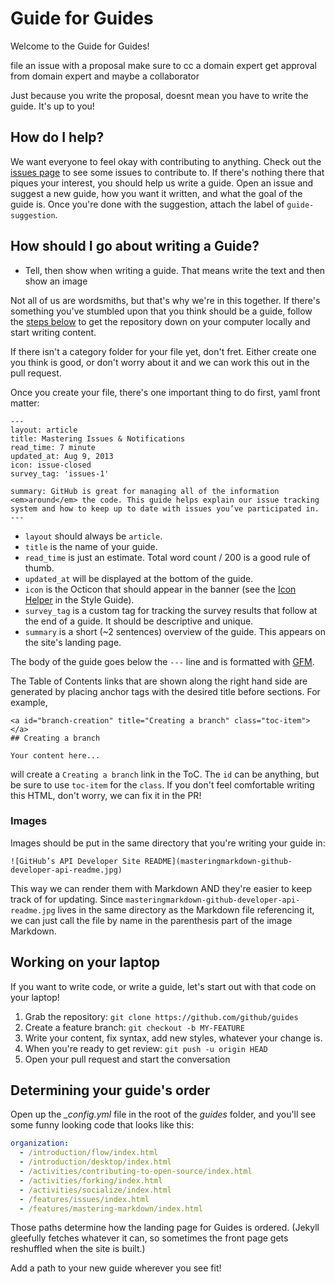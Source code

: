 # Guide for Guides
Welcome to the Guide for Guides!

file an issue with a proposal
make sure to cc a domain expert
get approval from domain expert and maybe a collaborator

Just because you write the proposal, doesnt mean you have to write the guide. It's up to you!

## How do I help?
We want everyone to feel okay with contributing to anything. Check out the [issues page](https://github.com/github/guides/issues) to see some issues to contribute to. If there's nothing there that piques your interest, you should help us write a guide. Open an issue and suggest a new guide, how you want it written, and what the goal of the guide is. Once you're done with the suggestion, attach the label of `guide-suggestion`.

## How should I go about writing a Guide?

- Tell, then show when writing a guide. That means write the text and then show an image

Not all of us are wordsmiths, but that's why we're in this together. If there's something you've stumbled upon that you think should be a guide, follow the [steps below](#working-on-your-laptop) to get the repository down on your computer locally and start writing content.

If there isn't a category folder for your file yet, don't fret. Either create one you think is good, or don't worry about it and we can work this out in the pull request.

Once you create your file, there's one important thing to do first, yaml front matter:

```
---
layout: article
title: Mastering Issues & Notifications
read_time: 7 minute
updated_at: Aug 9, 2013
icon: issue-closed
survey_tag: 'issues-1'

summary: GitHub is great for managing all of the information <em>around</em> the code. This guide helps explain our issue tracking system and how to keep up to date with issues you’ve participated in.
---
```

- `layout` should always be `article`.
- `title` is the name of your guide.
- `read_time` is just an estimate. Total word count / 200 is a good rule of thumb.
- `updated_at` will be displayed at the bottom of the guide.
- `icon` is the Octicon that should appear in the banner (see the
[Icon Helper](https://github.com/styleguide/icons) in the Style Guide).
- `survey_tag` is a custom tag for tracking the survey results that follow at the end of a guide. It should be descriptive and unique.
- `summary` is a short (~2 sentences) overview of the guide. This appears on the
site's landing page.

The body of the guide goes below the `---` line and is formatted with [GFM](https://help.github.com/articles/github-flavored-markdown).

The Table of Contents links that are shown along the right hand side are generated by
placing anchor tags with the desired title before sections. For example,

```
<a id="branch-creation" title="Creating a branch" class="toc-item"></a>
## Creating a branch

Your content here...
```

will create a `Creating a branch` link in the ToC. The `id` can be anything, but be
sure to use `toc-item` for the `class`. If you don't feel comfortable writing this HTML, don't worry, we can fix it in the PR!

### Images
Images should be put in the same directory that you're writing your guide in:

```
![GitHub’s API Developer Site README](masteringmarkdown-github-developer-api-readme.jpg)
```
This way we can render them with Markdown AND they're easier to keep track of for updating. Since `masteringmarkdown-github-developer-api-readme.jpg` lives in the same directory as the Markdown file referencing it, we can just call the file by name in the parenthesis part of the image Markdown.

## Working on your laptop
If you want to write code, or write a guide, let's start out with that code on your laptop!

1. Grab the repository: `git clone https://github.com/github/guides`
2. Create a feature branch: `git checkout -b MY-FEATURE`
3. Write your content, fix syntax, add new styles, whatever your change is.
4. When you're ready to get review: `git push -u origin HEAD`
5. Open your pull request and start the conversation

## Determining your guide's order

Open up the *_config.yml* file in the root of the *guides* folder, and you'll see some funny looking code that looks like this:

```yml
organization:
  - /introduction/flow/index.html
  - /introduction/desktop/index.html
  - /activities/contributing-to-open-source/index.html
  - /activities/forking/index.html
  - /activities/socialize/index.html
  - /features/issues/index.html
  - /features/mastering-markdown/index.html
```

Those paths determine how the landing page for Guides is ordered. (Jekyll gleefully fetches whatever it can, so sometimes the front page gets reshuffled when the site is built.)

Add a path to your new guide wherever you see fit!
